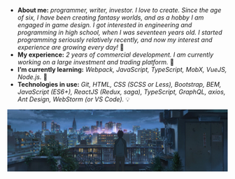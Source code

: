 * **About me:** *programmer, writer, investor. I love to create. Since the age of six, I have been creating fantasy worlds, and as a hobby I am engaged in game design. I got interested in engineering and programming in high school, when I was seventeen years old. I started programming seriously relatively recently, and now my interest and experience are growing every day!* 🤔
* **My experience:** *2 years of commercial development.* *I am currently working on a large investment and trading platform.* 🔭
* **I’m currently learning:** *Webpack, JavaScript, TypeScript, MobX, VueJS, Node.js.* 🌱
* **Technologies in use:** *Git, HTML, CSS (SCSS or Less), Bootstrap, BEM, JavaScript (ES6+), ReactJS (Redux, saga), TypeScript, GraphQL, axios, Ant Design, WebStorm (or VS Code).* 💡

<img src="https://raw.githubusercontent.com/gzhel/gzhel/main/images/2.jpg">

<!-- * **Personal project of September:** *landing page application using HTML, SCSS, Material UI, BEM, JavaScript, ReactJS (no "flux").* 💯 -->

<!--
**gzhel/gzhel** is a ✨ _special_ ✨ repository because its `README.md` (this file) appears on your GitHub profile.

Here are some ideas to get you started:

- 🔭 I’m currently working on ...
- 🌱 I’m currently learning ...
- 👯 I’m looking to collaborate on ...
- 🤔 I’m looking for help with ...
- 💬 Ask me about ...
- 📫 How to reach me: ...
- 😄 Pronouns: ...
- ⚡ Fun fact: ...
-->
